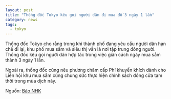 ```yaml
---
layout: post
title: "Thống đốc Tokyo kêu gọi người dân đi mua đồ 3 ngày 1 lần"
category: news
tags: 
  - tokyo
---
```

Thống đốc Tokyo cho rằng trong khi thành phố đang yêu cầu người dân hạn chế đi lại, khu phố mua sắm và siêu thị vẫn là nơi tập trung đông người. Thống đốc kêu gọi người dân hợp tác trong việc giãn cách ngày mua sắm thành 3 ngày 1 lần.

Ngoài ra, thống đốc cũng nêu phương châm cấp Phí khuyến khích dành cho Liên hội khu mua sắm cùng chung sức thực hiện chính sách đóng cửa tạm thời trong mùa dịch này.

Nguồn: [Báo NHK](https://www3.nhk.or.jp/shutoken-news/20200423/1000047898.html)